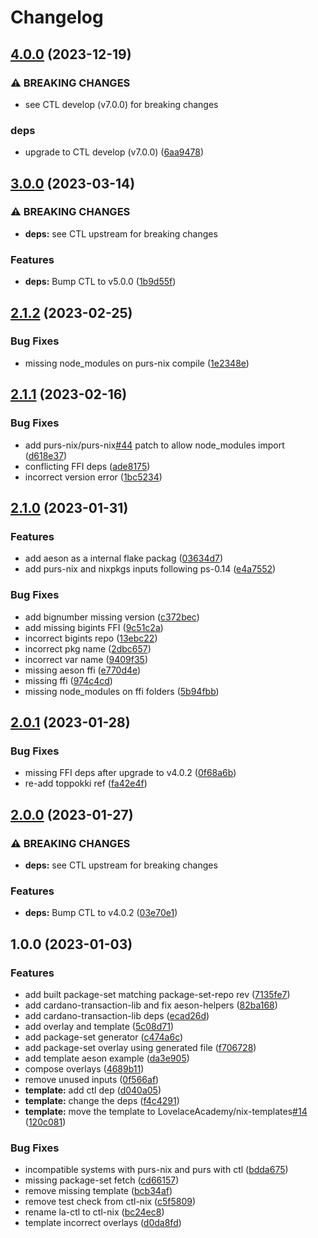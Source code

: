 # Changelog

## [4.0.0](https://github.com/LovelaceAcademy/ctl-nix/compare/v3.0.0...v4.0.0) (2023-12-19)


### ⚠ BREAKING CHANGES

* see CTL develop (v7.0.0) for breaking changes

### deps

* upgrade to CTL develop (v7.0.0) ([6aa9478](https://github.com/LovelaceAcademy/ctl-nix/commit/6aa9478481e6bb0c0524528a94f19dbbf9b321e8))

## [3.0.0](https://github.com/LovelaceAcademy/ctl-nix/compare/v2.1.2...v3.0.0) (2023-03-14)


### ⚠ BREAKING CHANGES

* **deps:** see CTL upstream for breaking changes

### Features

* **deps:** Bump CTL to v5.0.0 ([1b9d55f](https://github.com/LovelaceAcademy/ctl-nix/commit/1b9d55f6a9bae6d778f7155314740385fab70dc2))

## [2.1.2](https://github.com/LovelaceAcademy/ctl-nix/compare/v2.1.1...v2.1.2) (2023-02-25)


### Bug Fixes

* missing node_modules on purs-nix compile ([1e2348e](https://github.com/LovelaceAcademy/ctl-nix/commit/1e2348e4570f0c26e9c41a35555f3ac81a848cf7))

## [2.1.1](https://github.com/LovelaceAcademy/ctl-nix/compare/v2.1.0...v2.1.1) (2023-02-16)


### Bug Fixes

* add purs-nix/purs-nix[#44](https://github.com/LovelaceAcademy/ctl-nix/issues/44) patch to allow node_modules import ([d618e37](https://github.com/LovelaceAcademy/ctl-nix/commit/d618e375f8ca628eb21c0a5d9fefd9ea1eb46338))
* conflicting FFI deps ([ade8175](https://github.com/LovelaceAcademy/ctl-nix/commit/ade81757fc466316e7897f4917972cb059b876ae))
* incorrect version error ([1bc5234](https://github.com/LovelaceAcademy/ctl-nix/commit/1bc52345287f0c4ea2fcc39ee020f12761ae46c3))

## [2.1.0](https://github.com/LovelaceAcademy/ctl-nix/compare/v2.0.1...v2.1.0) (2023-01-31)


### Features

* add aeson as a internal flake packag ([03634d7](https://github.com/LovelaceAcademy/ctl-nix/commit/03634d751527df4f552843005f2225a2aa9967b9))
* add purs-nix and nixpkgs inputs following ps-0.14 ([e4a7552](https://github.com/LovelaceAcademy/ctl-nix/commit/e4a75526bb283d41b532a1e3d78da8e11e6894ee))


### Bug Fixes

* add bignumber missing version ([c372bec](https://github.com/LovelaceAcademy/ctl-nix/commit/c372bec58d3db557c444f0052492ed987a79462b))
* add missing bigints FFI ([9c51c2a](https://github.com/LovelaceAcademy/ctl-nix/commit/9c51c2af22bdf2b29197ca09852e46012687f8b9))
* incorrect bigints repo ([13ebc22](https://github.com/LovelaceAcademy/ctl-nix/commit/13ebc220efca5e0d2367dd1c23f42c9081021823))
* incorrect pkg name ([2dbc657](https://github.com/LovelaceAcademy/ctl-nix/commit/2dbc657dba2fc180a92743ea3a77d761bc0800b3))
* incorrect var name ([9409f35](https://github.com/LovelaceAcademy/ctl-nix/commit/9409f357d942668ba0e04f9b6d96bd0d73d4cf13))
* missing aeson ffi ([e770d4e](https://github.com/LovelaceAcademy/ctl-nix/commit/e770d4edb30896ecec1a04d8225c452861024802))
* missing ffi ([974c4cd](https://github.com/LovelaceAcademy/ctl-nix/commit/974c4cde2676bdb45b23047886d001cb6a634532))
* missing node_modules on ffi folders ([5b94fbb](https://github.com/LovelaceAcademy/ctl-nix/commit/5b94fbbcf2331132f32e59073a1751184de12063))

## [2.0.1](https://github.com/LovelaceAcademy/ctl-nix/compare/v2.0.0...v2.0.1) (2023-01-28)


### Bug Fixes

* missing FFI deps after upgrade to v4.0.2 ([0f68a6b](https://github.com/LovelaceAcademy/ctl-nix/commit/0f68a6b174a54b52a1e6623cdb99c88a5d43e44b))
* re-add toppokki ref ([fa42e4f](https://github.com/LovelaceAcademy/ctl-nix/commit/fa42e4f006adb30c0b05d1e3d65fc822643e98cc))

## [2.0.0](https://github.com/LovelaceAcademy/ctl-nix/compare/v1.0.0...v2.0.0) (2023-01-27)


### ⚠ BREAKING CHANGES

* **deps:** see CTL upstream for breaking changes

### Features

* **deps:** Bump CTL to v4.0.2 ([03e70e1](https://github.com/LovelaceAcademy/ctl-nix/commit/03e70e14e566676393f83007a4f1d9017288555c))

## 1.0.0 (2023-01-03)


### Features

* add built package-set matching package-set-repo rev ([7135fe7](https://github.com/LovelaceAcademy/ctl-nix/commit/7135fe76227f133de006b5e39b6de070168ef95c))
* add cardano-transaction-lib and fix aeson-helpers ([82ba168](https://github.com/LovelaceAcademy/ctl-nix/commit/82ba1689d5506808e762ac35eeceee7c602ae7f8))
* add cardano-transaction-lib deps ([ecad26d](https://github.com/LovelaceAcademy/ctl-nix/commit/ecad26d56fcec5227899d4968622d67dc24275f2))
* add overlay and template ([5c08d71](https://github.com/LovelaceAcademy/ctl-nix/commit/5c08d71f7f881c66ad803bcc90150be8379a4046))
* add package-set generator ([c474a6c](https://github.com/LovelaceAcademy/ctl-nix/commit/c474a6cc6a86ead2269778f64285ac3f932516a1))
* add package-set overlay using generated file ([f706728](https://github.com/LovelaceAcademy/ctl-nix/commit/f706728aca0d1f023c9ed93881faddb4cb7c7878))
* add template aeson example ([da3e905](https://github.com/LovelaceAcademy/ctl-nix/commit/da3e90593a2a75522b4305aebe2c0f969b4a6eca))
* compose overlays ([4689b11](https://github.com/LovelaceAcademy/ctl-nix/commit/4689b11b5b0ba33b06da598975a850e982bae979))
* remove unused inputs ([0f566af](https://github.com/LovelaceAcademy/ctl-nix/commit/0f566aff681827b5eb5d1225f377d8b3cc3f1590))
* **template:** add ctl dep ([d040a05](https://github.com/LovelaceAcademy/ctl-nix/commit/d040a0555e04c6b1578cfd7a828c94cd57ee3e88))
* **template:** change the deps ([f4c4291](https://github.com/LovelaceAcademy/ctl-nix/commit/f4c42915d196c7455380787de31ab7d4abd4e5bf))
* **template:** move the template to LovelaceAcademy/nix-templates[#14](https://github.com/LovelaceAcademy/ctl-nix/issues/14) ([120c081](https://github.com/LovelaceAcademy/ctl-nix/commit/120c0815771c0ef14fa3b7b57d221956be48b534))


### Bug Fixes

* incompatible systems with purs-nix and purs with ctl ([bdda675](https://github.com/LovelaceAcademy/ctl-nix/commit/bdda6751eea4f13b63922c38f989a227f14ef85d))
* missing package-set fetch ([cd66157](https://github.com/LovelaceAcademy/ctl-nix/commit/cd661573454531d3e228cc4c1efbb8d54e004297))
* remove missing template ([bcb34af](https://github.com/LovelaceAcademy/ctl-nix/commit/bcb34afe6234795c24513a31b4f1d68453e7d5c8))
* remove test check from ctl-nix ([c5f5809](https://github.com/LovelaceAcademy/ctl-nix/commit/c5f58099904d489ed366037d3e87d5e98c93ed23))
* rename la-ctl to ctl-nix ([bc24ec8](https://github.com/LovelaceAcademy/ctl-nix/commit/bc24ec8be7d035d027a69ba35077e021a77c0c46))
* template incorrect overlays ([d0da8fd](https://github.com/LovelaceAcademy/ctl-nix/commit/d0da8fdd4c25708964153396a300772cc842985b))
